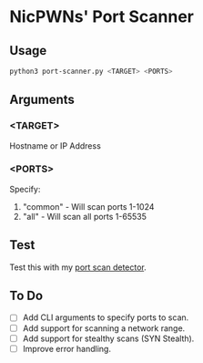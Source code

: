 # NicPWNs' Port Scanner

## Usage
```bash
python3 port-scanner.py <TARGET> <PORTS>
```
## Arguments
### \<TARGET\>
Hostname or IP Address

### \<PORTS\>
Specify:
1. "common" - Will scan ports 1-1024
2. "all" - Will scan all ports 1-65535

## Test
Test this with my [port scan detector](../port-scan-detector).

## To Do
- [ ] Add CLI arguments to specify ports to scan.
- [ ] Add support for scanning a network range.
- [ ] Add support for stealthy scans (SYN Stealth).
- [ ] Improve error handling.
